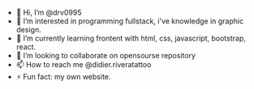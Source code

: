 - 👋 Hi, I’m @drv0995
- 👀 I’m interested in programming fullstack, i've knowledge in graphic design.
- 🌱 I’m currently learning frontent with html, css, javascript, bootstrap, react.
- 💞️ I’m looking to collaborate on opensourse repository 
- 📫 How to reach me @didier.riveratattoo
- ⚡ Fun fact: my own website.

<!---
drv0995/drv0995 is a ✨ special ✨ repository because its `README.md` (this file) appears on your GitHub profile.
You can click the Preview link to take a look at your changes.
--->
